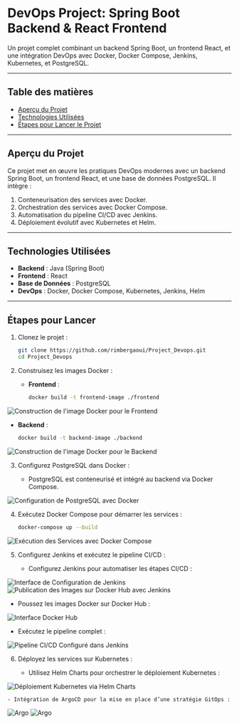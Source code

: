 # **DevOps Project: Spring Boot Backend & React Frontend**

Un projet complet combinant un backend Spring Boot, un frontend React, et une intégration DevOps avec Docker, Docker Compose, Jenkins, Kubernetes, et PostgreSQL.

---

## **Table des matières**
- [Aperçu du Projet](#aperçu-du-projet)
- [Technologies Utilisées](#technologies-utilisées)
- [Étapes pour Lancer le Projet](#étapes-pour-lancer-le-projet)

---

## **Aperçu du Projet**

Ce projet met en œuvre les pratiques DevOps modernes avec un backend Spring Boot, un frontend React, et une base de données PostgreSQL. Il intègre :

1. Conteneurisation des services avec Docker.
2. Orchestration des services avec Docker Compose.
3. Automatisation du pipeline CI/CD avec Jenkins.
4. Déploiement évolutif avec Kubernetes et Helm.

---


## **Technologies Utilisées**
- **Backend** : Java (Spring Boot)
- **Frontend** : React
- **Base de Données** : PostgreSQL
- **DevOps** : Docker, Docker Compose, Kubernetes, Jenkins, Helm

---

## **Étapes pour Lancer**
1. Clonez le projet :
   
   ```bash
   git clone https://github.com/rimbergaoui/Project_Devops.git
   cd Project_Devops

3. Construisez les images Docker :
   
   - **Frontend** :
     ```bash
     docker build -t frontend-image ./frontend
     
 ![Construction de l'image Docker pour le Frontend](./Captures/build_frontend.png)
   - **Backend** :
     ```bash
     docker build -t backend-image ./backend
     
 ![Construction de l'image Docker pour le Backend](./Captures/build_back.png) 

 3. Configurez PostgreSQL dans Docker :
    
    - PostgreSQL est conteneurisé et intégré au backend via Docker Compose.

![Configuration de PostgreSQL avec Docker](./Captures/postgres+docker.png)

 4. Exécutez Docker Compose pour démarrer les services :
    
    ```bash
    docker-compose up --build

![Exécution des Services avec Docker Compose](./Captures/docker_compose.png)  

5. Configurez Jenkins et exécutez le pipeline CI/CD :
   
   - Configurez Jenkins pour automatiser les étapes CI/CD :

![Interface de Configuration de Jenkins](./Captures/jenckins.png) 
![Publication des Images sur Docker Hub avec Jenkins](./Captures/docker_hub+jenkins.png)  

- Poussez les images Docker sur Docker Hub :

  
![Interface Docker Hub](./Captures/docker_hub.png) 
     
   - Exécutez le pipeline complet :

![Pipeline CI/CD Configuré dans Jenkins](./Captures/pipline_jenkins.png) 
   
6. Déployez les services sur Kubernetes :
   
    - Utilisez Helm Charts pour orchestrer le déploiement Kubernetes :
      
![Déploiement Kubernetes via Helm Charts](./Captures/charts.png)  

    - Intégration de ArgoCD pour la mise en place d’une stratégie GitOps : 
    
![Argo](./Captures/argocd2.png) 
![Argo](./Captures/argocd.png) 
    
